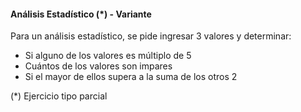 #### Análisis Estadístico (*) - Variante

Para un análisis estadístico, se pide ingresar 3 valores y determinar:

- Si alguno de los valores es múltiplo de 5
- Cuántos de los valores son impares
- Si el mayor de ellos supera a la suma de los otros 2

(*) Ejercicio tipo parcial

